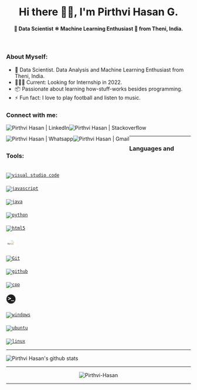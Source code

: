 <h1 align="center">Hi there 👋🏽, I'm Pirthvi Hasan G.</h1>
<h4 align="center"> 🚀 Data Scientist ⚛ Machine Learning Enthusiast 🤖 from Theni, India.</h4>

<br />

### **About Myself:**
 - 🚀 Data Scientist. Data Analysis and Machine Learning Enthusiast from Theni, India.
 - 🙍🏽‍♂️ Current: Looking for Internship in 2022.
 - 📦 Passionate about learning how-stuff-works besides programming.
 - ⚡ Fun fact: I love to play football and listen to music.

### **Connect with me:**
[<img align="left" alt="Pirthvi Hasan | LinkedIn" height="30px" src="https://img.icons8.com/doodle/2x/linkedin--v2.png" />][linkedin]
[<img align="left" alt="Pirthvi Hasan | Stackoverflow" height="30px" src="https://img.icons8.com/color/2x/stackoverflow.png" />][stackoverflow]
[<img align="left" alt="Pirthvi Hasan | Whatsapp" height="30px" src="https://img.icons8.com/doodle/2x/whatsapp.png" />][whatsapp]
[<img align="left" alt="Pirthvi Hasan | Gmail" height="30px" src="https://img.icons8.com/doodle/2x/gmail.png" />][gmail]
<br />

---



### Languages and Tools:

[<code>
<img alt="visual studio code" width="26px" src="https://img.icons8.com/fluent/240/000000/visual-studio-code-2019.png" />
</code>](https://code.visualstudio.com/)
[<code>
<img alt="javascript" width="26px" src="https://img.icons8.com/color/240/000000/javascript.png" />
</code>](https://developer.mozilla.org/en-US/docs/Web/JavaScript)
[<code>
<img alt="java" width="26px" src="https://img.icons8.com/color/240/000000/java-coffee-cup-logo.png">
</code>](https://docs.oracle.com/en/java/)
[<code>
<img alt="python" width="26px" src="https://img.icons8.com/color/240/000000/python.png">
</code>](https://www.python.org/)
[<code>
<img alt="html5" width="26px" src="https://img.icons8.com/color/240/000000/html-5.png">
</code>](https://developer.mozilla.org/en-US/docs/Web/HTML)
[<code>
<img alt="MySQL" width="26px" src="https://raw.githubusercontent.com/github/explore/80688e429a7d4ef2fca1e82350fe8e3517d3494d/topics/mysql/mysql.png">
</code>](https://dev.mysql.com/)
[<code>
<img alt="Git" width="26px" src="https://img.icons8.com/color/240/000000/git.png">
</code>](https://git-scm.com/)
[<code>
<img alt="github" width="26px" src="https://img.icons8.com/ios-glyphs/240/000000/github.png">
</code>](https://github.com/)
[<code>
<img alt="cpp" width="26px" src="https://isocpp.org/assets/images/cpp_logo.png">
</code>](https://isocpp.org/)
[<code>
<img alt="terminal" width="26px" src="https://raw.githubusercontent.com/github/explore/80688e429a7d4ef2fca1e82350fe8e3517d3494d/topics/terminal/terminal.png">
</code>](https://docs.microsoft.com/en-us/windows/terminal/)
[<code>
<img alt="windows" width="26px" src="https://img.icons8.com/color/240/000000/windows-10.png">
</code>](https://www.microsoft.com/en-us/windows)
[<code>
<img alt="ubuntu" width="26px" src="https://img.icons8.com/color/96/000000/ubuntu--v1.png">
</code>](https://ubuntu.com/)
[<code>
<img alt="linux" width="26px" src="https://img.icons8.com/color/96/000000/linux.png">
</code>](https://www.kernel.org/)

---

![Pirthvi Hasan's github stats](https://github-readme-stats.vercel.app/api?username=Pirthvi-Hasan&show_icons=true&hide_border=true&theme=tokyonight)

---

<p align="center"> <img src="https://komarev.com/ghpvc/?username=Pirthvi-Hasan" alt="Pirthvi-Hasan" /> </p>

---

[linkedin]: https://www.linkedin.com/in/pirthvi-hasan-g-0a8048195/
[stackoverflow]: https://stackoverflow.com/users/12872375/pirthvi-hasan-g
[gmail]: mailto:pirthvihasan888@gmail.com
[whatsapp]: https://wa.me/919488390092
